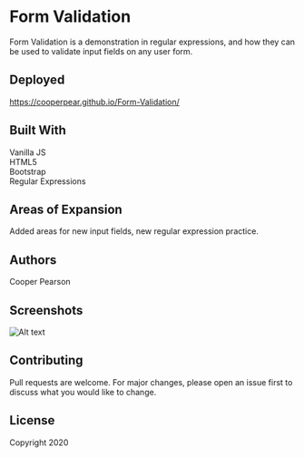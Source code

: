 # Form Validation
Form Validation is a demonstration in regular expressions, and how they can be used to validate input fields on any user form. 

## Deployed
https://cooperpear.github.io/Form-Validation/

## Built With
Vanilla JS<br>
HTML5<br>
Bootstrap<br>
Regular Expressions<br>

## Areas of Expansion
Added areas for new input fields, new regular expression practice. 

## Authors
Cooper Pearson

## Screenshots
![Alt text](/relative/path/to/img.jpg?raw=true "Optional Title")

## Contributing
Pull requests are welcome. For major changes, please open an issue first to discuss what you would like to change.

## License
Copyright 2020